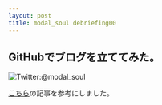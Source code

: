 ```yaml
---
layout: post
title: modal_soul debriefing00
---
```

GitHubでブログを立ててみた。
-----------------

![Twitter:@modal_soul](https://si0.twimg.com/profile_images/1668051190/mcdonald-joker.png)

[こちら](http://mattn.kaoriya.net/software/lang/ruby/20090409185248.htm)の記事を参考にしました。